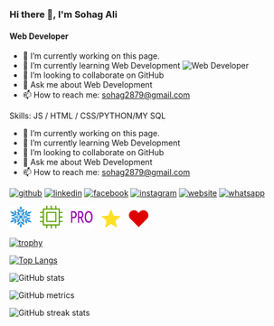 ### Hi there 👋, I'm Sohag Ali
#### Web Developer

- 🔭 I’m currently working on this page. 
- 🌱 I’m currently learning Web Development                           ![Web Developer](https://cdn.dribbble.com/users/2131993/screenshots/4948736/thoughtworks-gif_dribbble.gif)
- 👯 I’m looking to collaborate on GitHub 
- 💬 Ask me about Web Development 
- 📫 How to reach me: sohag2879@gmail.com 

Skills:   JS / HTML / CSS/PYTHON/MY SQL

- 🔭 I’m currently working on this page. 
- 🌱 I’m currently learning Web Development 
- 👯 I’m looking to collaborate on GitHub 
- 💬 Ask me about Web Development 
- 📫 How to reach me: sohag2879@gmail.com 


[<img src='https://cdn.jsdelivr.net/npm/simple-icons@3.0.1/icons/github.svg' alt='github' height='40'>](https://github.com/sohag142)  [<img src='https://cdn.jsdelivr.net/npm/simple-icons@3.0.1/icons/linkedin.svg' alt='linkedin' height='40'>](https://www.linkedin.com/in/http://www.linkedin.com/in//)  [<img src='https://cdn.jsdelivr.net/npm/simple-icons@3.0.1/icons/facebook.svg' alt='facebook' height='40'>](https://www.facebook.com/https://www.facebook.com/sohag.sarkar.2879?mibextid=ZbWKwL)  [<img src='https://cdn.jsdelivr.net/npm/simple-icons@3.0.1/icons/instagram.svg' alt='instagram' height='40'>](https://www.instagram.com/https://instagram.com/sohag__sarkar_?igshid=MzNlNGNkZWQ4Mg==/)  [<img src='https://cdn.jsdelivr.net/npm/simple-icons@3.0.1/icons/icloud.svg' alt='website' height='40'>](https://sites.google.com/d/1ne7DxlEW4ji4HLDoi25353vSMF3YgLBD/p/1Cq0EieVmYp-YvIjNrJWWXJUeSXpQaoqM/edit)  [<img src='https://cdn.jsdelivr.net/npm/simple-icons@3.0.1/icons/whatsapp.svg' alt='whatsapp' height='40'>](https://wa.me/qr/V6DZZXTORNH3F1)  

<a href='https://archiveprogram.github.com/'><img src='https://raw.githubusercontent.com/acervenky/animated-github-badges/master/assets/acbadge.gif' width='40' height='40'></a> <a href='https://docs.github.com/en/developers'><img src='https://raw.githubusercontent.com/acervenky/animated-github-badges/master/assets/devbadge.gif' width='40' height='40'></a> <a href='https://github.com/pricing'><img src='https://raw.githubusercontent.com/acervenky/animated-github-badges/master/assets/pro.gif' width='40' height='40'></a> <a href='https://stars.github.com/'><img src='https://raw.githubusercontent.com/acervenky/animated-github-badges/master/assets/starbadge.gif' width='35' height='35'></a> <a href='https://docs.github.com/en/github/supporting-the-open-source-community-with-github-sponsors'><img src='https://raw.githubusercontent.com/acervenky/animated-github-badges/master/assets/sponsorbadge.gif' width='35' height='35'></a> 

[![trophy](https://github-profile-trophy.vercel.app/?username=sohag142)](https://github.com/ryo-ma/github-profile-trophy)

[![Top Langs](https://github-readme-stats.vercel.app/api/top-langs/?username=sohag142)](https://github.com/anuraghazra/github-readme-stats)

![GitHub stats](https://github-readme-stats.vercel.app/api?username=sohag142&show_icons=true)  

![GitHub metrics](https://metrics.lecoq.io/sohag142)  

![GitHub streak stats](https://streak-stats.demolab.com/?user=sohag142)  

